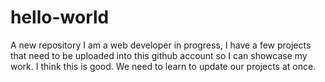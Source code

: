 # hello-world
A new repository
I am a web developer in progress, I have a few projects that need to be uploaded into this github account so I can showcase my work.
I think this is good. We need to learn to update our projects at once.
